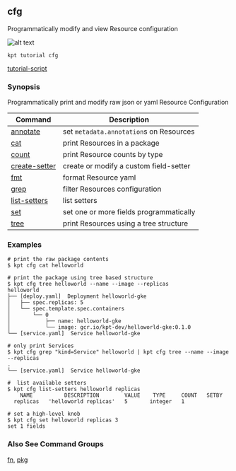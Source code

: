 ## cfg

Programmatically modify and view Resource configuration

![alt text][tutorial]

    kpt tutorial cfg

[tutorial-script]

### Synopsis

Programmatically print and modify raw json or yaml Resource Configuration

| Command        | Description                                   |
|----------------|-----------------------------------------------|
| [annotate]     | set `metadata.annotation`s on Resources       |
| [cat]          | print Resources in a package                  |
| [count]        | print Resource counts by type                 |
| [create-setter]| create or modify a custom field-setter        |
| [fmt]          | format Resource yaml                          |
| [grep]         | filter Resources configuration                |
| [list-setters] | list setters                                  |
| [set]          | set one or more fields programmatically       |
| [tree]         | print Resources using a tree structure        |

### Examples

    # print the raw package contents
    $ kpt cfg cat helloworld

    # print the package using tree based structure
    $ kpt cfg tree helloworld --name --image --replicas
    helloworld
    ├── [deploy.yaml]  Deployment helloworld-gke
    │   ├── spec.replicas: 5
    │   └── spec.template.spec.containers
    │       └── 0
    │           ├── name: helloworld-gke
    │           └── image: gcr.io/kpt-dev/helloworld-gke:0.1.0
    └── [service.yaml]  Service helloworld-gke

    # only print Services
    $ kpt cfg grep "kind=Service" helloworld | kpt cfg tree --name --image --replicas
    .
    └── [service.yaml]  Service helloworld-gke

    #  list available setters
    $ kpt cfg list-setters helloworld replicas
        NAME          DESCRIPTION        VALUE    TYPE     COUNT   SETBY
      replicas   'helloworld replicas'   5       integer   1

    # set a high-level knob
    $ kpt cfg set helloworld replicas 3
    set 1 fields

### Also See Command Groups

[fn], [pkg]

### 

[annotate]: annotate.md
[cat]: cat.md
[count]: count.md
[create-setter]: create-setter.md
[fmt]: fmt.md
[grep]: grep.md
[list-setters]: list-setters.md
[set]: set.md
[tree]: tree.md

[fn]: ../fn/README.md
[pkg]: ../pkg/README.md

[tutorial]: https://storage.googleapis.com/kpt-dev/docs/cfg.gif "kpt cfg"
[tutorial-script]: ../gifs/cfg.sh
